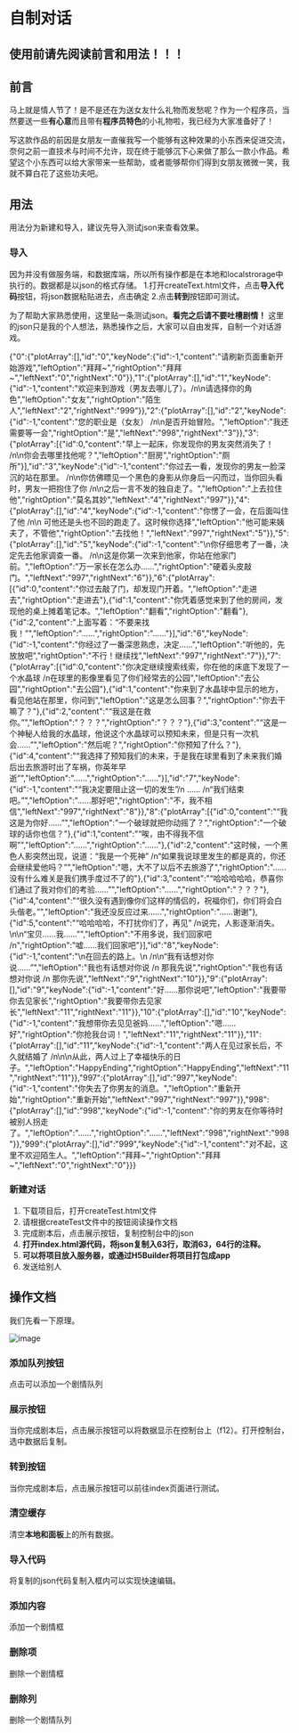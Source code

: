 # 自制对话

## 使用前请先阅读前言和用法！！！

## 前言
马上就是情人节了！是不是还在为送女友什么礼物而发愁呢？作为一个程序员，当然要送一些**有心意**而且带有**程序员特色**的小礼物啦，我已经为大家准备好了！

写这款作品的前因是女朋友一直催我写一个能够有这种效果的小东西来促进交流，奈何之前一直技术与时间不允许，现在终于能够沉下心来做了那么一款小作品。希望这个小东西可以给大家带来一些帮助，或者能够帮你们得到女朋友微微一笑，我就不算白花了这些功夫吧。

## 用法
用法分为新建和导入，建议先导入测试json来查看效果。
### 导入
因为并没有做服务端，和数据库端，所以所有操作都是在本地和localstrorage中执行的。数据都是以json的格式存储。
1.打开createText.html文件，点击**导入代码**按钮，将json数据粘贴进去，点击确定
2.点击**转到**按钮即可测试。

为了帮助大家熟悉使用，这里贴一条测试json。**看完之后请不要吐槽剧情！**  这里的json只是我的个人想法，熟悉操作之后，大家可以自由发挥，自制一个对话游戏。

{"0":{"plotArray":[],"id":"0","keyNode":{"id":-1,"content":"请刷新页面重新开始游戏","leftOption":"拜拜~","rightOption":"拜拜~","leftNext":"0","rightNext":"0"}},"1":{"plotArray":[],"id":"1","keyNode":{"id":-1,"content":"欢迎来到游戏（男友去哪儿了）。/n\n请选择你的角色","leftOption":"女友","rightOption":"陌生人","leftNext":"2","rightNext":"999"}},"2":{"plotArray":[],"id":"2","keyNode":{"id":-1,"content":"您的职业是（女友） /n\n是否开始冒险。","leftOption":"我还需要等一会","rightOption":"是","leftNext":"998","rightNext":"3"}},"3":{"plotArray":[{"id":0,"content":"早上一起床，你发现你的男友突然消失了！ /n\n你会去哪里找他呢？","leftOption":"厨房","rightOption":"厕所"}],"id":"3","keyNode":{"id":-1,"content":"你过去一看，发现你的男友一脸深沉的站在那里。  /n\n你仿佛瞟见一个黑色的身影从你身后一闪而过，当你回头看时，男友一把抱住了你 /n\n之后一言不发的独自走了。","leftOption":"上去拉住他","rightOption":"莫名其妙","leftNext":"4","rightNext":"997"}},"4":{"plotArray":[],"id":"4","keyNode":{"id":-1,"content":"你愣了一会，在后面叫住了他 /n\n 可他还是头也不回的跑走了。这时候你选择","leftOption":"他可能来姨夫了，不管他","rightOption":"去找他！","leftNext":"997","rightNext":"5"}},"5":{"plotArray":[],"id":"5","keyNode":{"id":-1,"content":"\n你仔细思考了一番，决定先去他家调查一番。    /n\n这是你第一次来到他家，你站在他家门前。","leftOption":"万一家长在怎么办……","rightOption":"硬着头皮敲门。","leftNext":"997","rightNext":"6"}},"6":{"plotArray":[{"id":0,"content":"你过去敲了门，却发现门开着。","leftOption":"走进去","rightOption":"走进去"},{"id":1,"content":"你凭着感觉来到了他的房间，发现他的桌上摊着笔记本。","leftOption":"翻看","rightOption":"翻看"},{"id":2,"content":"上面写着：“不要来找我！”","leftOption":"……","rightOption":"……"}],"id":"6","keyNode":{"id":-1,"content":"你经过了一番深思熟虑，决定……","leftOption":"听他的，先放放吧","rightOption":"不行！继续找","leftNext":"997","rightNext":"7"}},"7":{"plotArray":[{"id":0,"content":"你决定继续搜索线索，你在他的床底下发现了一个水晶球  /n在球里的影像里看见了你们经常去的公园","leftOption":"去公园","rightOption":"去公园"},{"id":1,"content":"你来到了水晶球中显示的地方，看见他站在那里，你问到","leftOption":"这是怎么回事？","rightOption":"你去干嘛了？"},{"id":2,"content":"“我这是在救你。”","leftOption":"？？？","rightOption":"？？？"},{"id":3,"content":"“这是一个神秘人给我的水晶球，他说这个水晶球可以预知未来，但是只有一次机会……”","leftOption":"然后呢？","rightOption":"你预知了什么？"},{"id":4,"content":"“我选择了预知我们的未来，于是我在球里看到了未来我们婚后出去旅游时出了车祸，你英年早逝”","leftOption":"……","rightOption":"……"}],"id":"7","keyNode":{"id":-1,"content":"“我决定要阻止这一切的发生”/n  ……  /n“我们结束吧。”","leftOption":"……那好吧","rightOption":"不，我不相信","leftNext":"997","rightNext":"8"}},"8":{"plotArray":[{"id":0,"content":"“我这是为你好……”","leftOption":"一个破球就把你动摇了？","rightOption":"一个破球的话你也信？"},{"id":1,"content":"“唉，由不得我不信啊”","leftOption":"……","rightOption":"……"},{"id":2,"content":"这时候，一个黑色人影突然出现，说道：“我是一个死神” /n“如果我说球里发生的都是真的，你还会继续爱他吗？”","leftOption":"嗯，大不了以后不去旅游了","rightOption":"……没有什么难关是我们携手度过不了的"},{"id":3,"content":"“哈哈哈哈哈，恭喜你们通过了我对你们的考验……”","leftOption":"……","rightOption":"？？？"},{"id":4,"content":"“很久没有遇到像你们这样的情侣的，祝福你们，你们将会白头偕老。”","leftOption":"我还没反应过来……","rightOption":"……谢谢"},{"id":5,"content":"“哈哈哈哈，不打扰你们了，再见” /n说完，人影逐渐消失。\n\n“宝贝……我……”","leftOption":"不用多说，我们回家吧  /n","rightOption":"嘘……我们回家吧"}],"id":"8","keyNode":{"id":-1,"content":"\n在回去的路上。\n  /n\n“我有话想对你说……”","leftOption":"我也有话想对你说 /n 那我先说","rightOption":"我也有话想对你说 /n 那你先说","leftNext":"9","rightNext":"10"}},"9":{"plotArray":[],"id":"9","keyNode":{"id":-1,"content":"好……那你说吧","leftOption":"我要带你去见家长","rightOption":"我要带你去见家长","leftNext":"11","rightNext":"11"}},"10":{"plotArray":[],"id":"10","keyNode":{"id":-1,"content":"我想带你去见见爸妈……","leftOption":"嗯……好","rightOption":"你抢我台词！","leftNext":"11","rightNext":"11"}},"11":{"plotArray":[],"id":"11","keyNode":{"id":-1,"content":"两人在见过家长后，不久就结婚了 /n\n\n从此，两人过上了幸福快乐的日子。","leftOption":"HappyEnding","rightOption":"HappyEnding","leftNext":"11","rightNext":"11"}},"997":{"plotArray":[],"id":"997","keyNode":{"id":-1,"content":"你失去了你男友的消息。","leftOption":"重新开始","rightOption":"重新开始","leftNext":"997","rightNext":"997"}},"998":{"plotArray":[],"id":"998","keyNode":{"id":-1,"content":"你的男友在你等待时被别人拐走了。","leftOption":"……","rightOption":"……","leftNext":"998","rightNext":"998"}},"999":{"plotArray":[],"id":"999","keyNode":{"id":-1,"content":"对不起，这里不欢迎陌生人。","leftOption":"拜拜~","rightOption":"拜拜~","leftNext":"0","rightNext":"0"}}}


### 新建对话
1. 下载项目后，打开createTest.html文件
2. 请根据createTest文件中的按钮阅读操作文档
3. 完成剧本后，点击展示按钮，复制控制台中的json
4. **打开index.html源代码，将json复制入63行，取消63，64行的注释。**
5. **可以将项目放入服务器，或通过H5Builder将项目打包成app**
6. 发送给别人



## 操作文档
我们先看一下原理。

 ![image](http://github.com/yourname/your-repository/raw/master/images-folder/xxx.png)

### 添加队列按钮
  点击可以添加一个剧情队列
  
### 展示按钮
  当你完成剧本后，点击展示按钮可以将数据显示在控制台上（f12）。打开控制台，选中数据后复制。
  
### 转到按钮
  当你完成剧本后，点击展示按钮可以前往index页面进行测试。
 
### 清空缓存
  清空**本地和面板**上的所有数据。
  
### 导入代码
  将复制的json代码复制入框内可以实现快速编辑。
  
### 添加内容
  添加一个剧情框
  
### 删除项
  删除一个剧情框
  
### 删除列
  删除一个剧情队列




